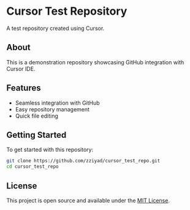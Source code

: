 # Cursor Test Repository

A test repository created using Cursor.

## About

This is a demonstration repository showcasing GitHub integration with Cursor IDE.

## Features

- Seamless integration with GitHub
- Easy repository management
- Quick file editing

## Getting Started

To get started with this repository:

```bash
git clone https://github.com/zziyad/cursor_test_repo.git
cd cursor_test_repo
```

## License

This project is open source and available under the [MIT License](LICENSE).